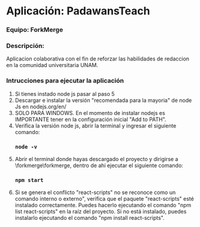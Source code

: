 # Aplicación: PadawansTeach
### Equipo:  ForkMerge
### Descripción:
Aplicacion colaborativa con el fin de reforzar las habilidades de redaccion en la comunidad universitaria UNAM.
### Intrucciones para ejecutar la aplicación
 1. Si tienes instado node js  pasar al paso 5
 2. Descargar e instalar la versión "recomendada para la mayoria" de node Js en nodejs.org/en/
 3. SOLO PARA WINDOWS. En el momento de instalar nodejs es IMPORTANTE tener en la configuración inicial "Add to PATH".
 4. Verifica la versión node js, abrir la terminal y ingresar el siguiente comando:
    ### `node -v`
 5. Abrir el terminal donde hayas descargado el proyecto y dirigirse a  \forkmerge\forkmerge, dentro de ahí ejecutar el siguiente comando:
    ### `npm start`
 6. Si se genera el conflicto "react-scripts" no se reconoce como un comando interno o externo", verifica que el paquete "react-scripts" esté instalado correctamente. Puedes hacerlo ejecutando el comando "npm list react-scripts" en la raíz del proyecto. Si no está instalado, puedes instalarlo ejecutando el comando "npm install react-scripts".
